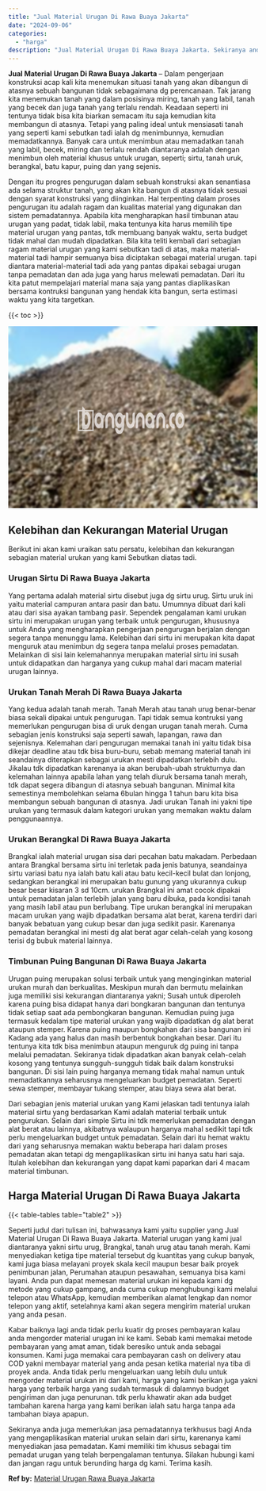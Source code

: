 ```yaml
---
title: "Jual Material Urugan Di Rawa Buaya Jakarta"
date: "2024-09-06"
categories: 
  - "harga"
description: "Jual Material Urugan Di Rawa Buaya Jakarta. Sekiranya anda juga memerlukan jasa pemadatannya terkhusus bagi Anda yang mengaplikasikan material urukan selain..."
---
```


**Jual Material Urugan Di Rawa Buaya Jakarta** – Dalam pengerjaan konstruksi acap kali kita menemukan situasi tanah yang akan dibangun di atasnya sebuah bangunan tidak sebagaimana dg perencanaan. Tak jarang kita menemukan tanah yang dalam posisinya miring, tanah yang labil, tanah yang becek dan juga tanah yang terlalu rendah. Keadaan seperti ini tentunya tidak bisa kita biarkan semacam itu saja kemudian kita membangun di atasnya. Tetapi yang paling ideal untuk mensiasati tanah yang seperti kami sebutkan tadi ialah dg menimbunnya, kemudian memadatkannya. Banyak cara untuk menimbun atau memadatkan tanah yang labil, becek, miring dan terlalu rendah diantaranya adalah dengan menimbun oleh material khusus untuk urugan, seperti; sirtu, tanah uruk, berangkal, batu kapur, puing dan yang sejenis.

Dengan itu progres pengurugan dalam sebuah konstruksi akan senantiasa ada selama struktur tanah, yang akan kita bangun di atasnya tidak sesuai dengan syarat konstruksi yang diinginkan. Hal terpenting dalam proses pengurugan itu adalah ragam dan kualitas material yang digunakan dan sistem pemadatannya. Apabila kita mengharapkan hasil timbunan atau urugan yang padat, tidak labil, maka tentunya kita harus memilih tipe material urugan yang pantas, tdk membuang banyak waktu, serta budget tidak mahal dan mudah dipadatkan. Bila kita teliti kembali dari sebagian ragam material urugan yang kami sebutkan tadi di atas, maka material-material tadi hampir semuanya bisa diciptakan sebagai material urugan. tapi diantara material-material tadi ada yang pantas dipakai sebagai urugan tanpa pemadatan dan ada juga yang harus melewati pemadatan. Dari itu kita patut mempelajari material mana saja yang pantas diaplikasikan bersama kontruksi bangunan yang hendak kita bangun, serta estimasi waktu yang kita targetkan.

{{< toc >}}

![Jual Material Urugan Di Rawa Buaya Jakarta](/images/jual-urugan-44.png)

## Kelebihan dan Kekurangan Material Urugan

Berikut ini akan kami uraikan satu persatu, kelebihan dan kekurangan sebagian material urukan yang kami Sebutkan diatas tadi.

### Urugan Sirtu Di Rawa Buaya Jakarta

Yang pertama adalah material sirtu disebut juga dg sirtu urug. Sirtu uruk ini yaitu material campuran antara pasir dan batu. Umumnya dibuat dari kali atau dari sisa ayakan tambang pasir. Sependek pengalaman kami urukan sirtu ini merupakan urugan yang terbaik untuk pengurugan, khususnya untuk Anda yang mengharapkan pengerjaan pengurugan berjalan dengan segera tanpa menunggu lama. Kelebihan dari sirtu ini merupakan kita dapat menguruk atau menimbun dg segera tanpa melalui proses pemadatan. Melainkan di sisi lain kelemahannya merupakan material sirtu ini susah untuk didapatkan dan harganya yang cukup mahal dari macam material urugan lainnya.

### Urukan Tanah Merah Di Rawa Buaya Jakarta

Yang kedua adalah tanah merah. Tanah Merah atau tanah urug benar-benar biasa sekali dipakai untuk pengurugan. Tapi tidak semua kontruksi yang memerlukan pengurugan bisa di uruk dengan urugan tanah merah. Cuma sebagian jenis konstruksi saja seperti sawah, lapangan, rawa dan sejenisnya. Kelemahan dari pengurugan memakai tanah ini yaitu tidak bisa dikejar deadline atau tdk bisa buru-buru, sebab memang material tanah ini seandainya diterapkan sebagai urukan mesti dipadatkan terlebih dulu. Jikalau tdk dipadatkan karenanya ia akan berubah-ubah strukturnya dan kelemahan lainnya apabila lahan yang telah diuruk bersama tanah merah, tdk dapat segera dibangun di atasnya sebuah bangunan. Minimal kita semestinya membolehkan selama 6bulan hingga 1 tahun baru kita bisa membangun sebuah bangunan di atasnya. Jadi urukan Tanah ini yakni tipe urukan yang termasuk dalam kategori urukan yang memakan waktu dalam penggunaannya.

### Urukan Berangkal Di Rawa Buaya Jakarta

Brangkal ialah material urugan sisa dari pecahan batu makadam. Perbedaan antara Brangkal bersama sirtu ini terletak pada jenis batunya, seandainya sirtu variasi batu nya ialah batu kali atau batu kecil-kecil bulat dan lonjong, sedangkan berangkal ini merupakan batu gunung yang ukurannya cukup besar besar kisaran 3 sd 10cm. urukan Brangkal ini amat cocok dipakai untuk pemadatan jalan terlebih jalan yang baru dibuka, pada kondisi tanah yang masih labil atau pun berlubang. Tipe urukan berangkal ini merupakan macam urukan yang wajib dipadatkan bersama alat berat, karena terdiri dari banyak bebatuan yang cukup besar dan juga sedikit pasir. Karenanya pemadatan berangkal ini mesti dg alat berat agar celah-celah yang kosong terisi dg bubuk material lainnya.

### Timbunan Puing Bangunan Di Rawa Buaya Jakarta

Urugan puing merupakan solusi terbaik untuk yang menginginkan material urukan murah dan berkualitas. Meskipun murah dan bermutu melainkan juga memiliki sisi kekurangan diantaranya yakni; Susah untuk diperoleh karena puing bisa didapat hanya dari bongkaran bangunan dan tentunya tidak setiap saat ada pembongkaran bangunan. Kemudian puing juga termasuk kedalam tipe material urukan yang wajib dipadatkan dg alat berat ataupun stemper. Karena puing maupun bongkahan dari sisa bangunan ini Kadang ada yang halus dan masih berbentuk bongkahan besar. Dari itu tentunya kita tdk bisa menimbun ataupun menguruk dg puing ini tanpa melalui pemadatan. Sekiranya tidak dipadatkan akan banyak celah-celah kosong yang tentunya sungguh-sungguh tidak baik dalam konstruksi bangunan. Di sisi lain puing harganya memang tidak mahal namun untuk memadatkannya seharusnya mengeluarkan budget pemadatan. Seperti sewa stemper, membayar tukang stemper, atau biaya sewa alat berat.

Dari sebagian jenis material urukan yang Kami jelaskan tadi tentunya ialah material sirtu yang berdasarkan Kami adalah material terbaik untuk pengurukan. Selain dari simple Sirtu ini tdk memerlukan pemadatan dengan alat berat atau lainnya, akibatnya walaupun harganya mahal sedikit tapi tdk perlu mengeluarkan budget untuk pemadatan. Selain dari itu hemat waktu dari yang seharusnya memakan waktu beberapa hari dalam proses pemadatan akan tetapi dg mengaplikasikan sirtu ini hanya satu hari saja. Itulah kelebihan dan kekurangan yang dapat kami paparkan dari 4 macam material timbunan.

## Harga Material Urugan Di Rawa Buaya Jakarta

{{< table-tables table="table2" >}}

Seperti judul dari tulisan ini, bahwasanya kami yaitu supplier yang Jual Material Urugan Di Rawa Buaya Jakarta. Material urugan yang kami jual diantaranya yakni sirtu urug, Brangkal, tanah urug atau tanah merah. Kami menyediakan ketiga tipe material tersebut dg kuantitas yang cukup banyak, kami juga biasa melayani proyek skala kecil maupun besar baik proyek penimbunan jalan, Perumahan ataupun pesawahan, semuanya bisa kami layani. Anda pun dapat memesan material urukan ini kepada kami dg metode yang cukup gampang, anda cuma cukup menghubungi kami melalui telepon atau WhatsApp, kemudian memberikan alamat lengkap dan nomor telepon yang aktif, setelahnya kami akan segera mengirim material urukan yang anda pesan.

Kabar baiknya lagi anda tidak perlu kuatir dg proses pembayaran kalau anda mengorder material urugan ini ke kami. Sebab kami memakai metode pembayaran yang amat aman, tidak beresiko untuk anda sebagai konsumen. Kami juga memakai cara pembayaran cash on delivery atau COD yakni membayar material yang anda pesan ketika material nya tiba di proyek anda. Anda tidak perlu mengeluarkan uang lebih dulu untuk mengorder material urukan ini dari kami, harga yang kami berikan juga yakni harga yang terbaik harga yang sudah termasuk di dalamnya budget pengiriman dan juga penurunan. tdk perlu khawatir akan ada budget tambahan karena harga yang kami berikan ialah satu harga tanpa ada tambahan biaya apapun.

Sekiranya anda juga memerlukan jasa pemadatannya terkhusus bagi Anda yang mengaplikasikan material urukan selain dari sirtu, karenanya kami menyediakan jasa pemadatan. Kami memiliki tim khusus sebagai tim pemadat urugan yang telah berpengalaman tentunya. Silakan hubungi kami dan jangan ragu untuk berunding harga dg kami. Terima kasih.

**Ref by:** [Material Urugan Rawa Buaya Jakarta](https://id.wikipedia.org/wiki/Material)
